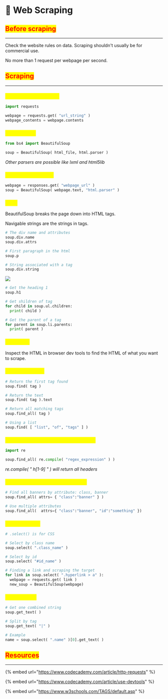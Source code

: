 # 🔽 Web Scraping

## <mark style="color:red;">Before scraping</mark>

***

Check the website rules on data. Scraping shouldn't usually be for commercial use.

No more than 1 request per webpage per second.

## <mark style="color:red;">Scraping</mark>

***

### <mark style="color:yellow;">Getting a URL request</mark>

```python
import requests

webpage = requests.get( "url_string" )
webpage_contents = webpage.contents
```

### <mark style="color:yellow;">Import Soup</mark>

```python
from bs4 import BeautifulSoup

soup = BeautifulSoup( html_file, html.parser )
```

_Other parsers are possible like lxml and html5lib_

### <mark style="color:yellow;">Scraping with Soup</mark>

```python
webpage = responses.get( "webpage_url" )
soup = BeautifulSoup( webpage.text, "html.parser" )
```

### <mark style="color:yellow;">Tags</mark>

BeautifulSoup breaks the page down into HTML tags.

Navigable strings are the strings in tags.

```python
# The div name and attributes
soup.div.name
soup.div.attrs

# First paragraph in the html
soup.p

# String associated with a tag
soup.div.string
```

![](https://images4.imagebam.com/00/6e/5b/MES1OQO\_o.png)

```python
# Get the heading 1
soup.h1

# Get shildren of tag
for child in soup.ul.children:
  print( child )

# Get the parent of a tag
for parent in soup.li.parents:
  print( parent )
```

### <mark style="color:yellow;">Dev Tools</mark>

Inspect the HTML in browser dev tools to find the HTML of what you want to scrape.

### <mark style="color:yellow;">Finding content</mark>

```python
# Return the first tag found
soup.find( tag )

# Return the text
soup.find( tag ).text

# Return all matching tags
soup.find_all( tag )

# Using a list
soup.find( [ "list", "of", "tags" ] )
```

### <mark style="color:yellow;">Using regex in soup find and find\_all</mark>

```python
import re

soup.find_all( re.compile( "regex_expression" ) )
```

_re.compile( " h\[1-9] " ) will return all headers_

### <mark style="color:yellow;">Using attributes to find elements</mark>

```python
# Find all banners by attribute: class, banner
soup.find_all( attrs= { "class":"banner" } )

# Use multiple attributes
soup.find_all(  attrs={ "class":"banner", "id":"something" })
```

### <mark style="color:yellow;">CSS Selection</mark>

```python
# .select() is for CSS

# Select by class name
soup.select( ".class_name" )

# Select by id
soup.select( "#id_name" )

# Finding a link and scraping the target
for link in soup.select( ".hyperlink > a" ):
  webpage = requests.get( link )
  new_soup = BeautifulSoup(webpage)
```

### <mark style="color:yellow;">Reading text</mark>

```python
# Get one combined string
soup.get_text( )

# Split by tag
soup.get_text( "|" )

# Example
name = soup.select( ".name" )[0].get_text( )
```

## <mark style="color:red;">Resources</mark>

***

{% embed url="https://www.codecademy.com/article/http-requests" %}

{% embed url="https://www.codecademy.com/article/use-devtools" %}

{% embed url="https://www.w3schools.com/TAGS/default.asp" %}
